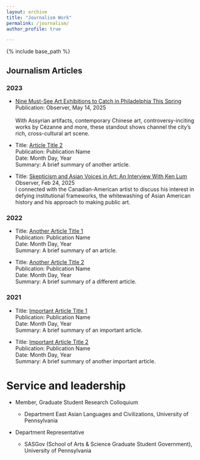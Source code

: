 ```yaml
---
layout: archive
title: "Journalism Work"
permalink: /journalism/
author_profile: true

---
```


{% include base_path %}

## Journalism Articles

### 2023

- [Nine Must-See Art Exhibitions to Catch in Philadelphia This Spring](https://observer.com/2025/05/must-see-art-exhibitions-philadelphia-spring-2025/)  
  Publication: Observer, May 14, 2025<br>  
  With Assyrian artifacts, contemporary Chinese art, controversy-inciting works by Cézanne and more, these standout shows channel the city’s rich, cross-cultural art scene.
  
- Title: [Article Title 2](https://example.com)  
  Publication: Publication Name  
  Date: Month Day, Year  
  Summary: A brief summary of another article.

- Title: [Skepticism and Asian Voices in Art: An Interview With Ken Lum](https://observer.com/2025/02/arts-interview-artist-ken-lum/)<br>
  Observer, Feb 24, 2025<br>
  I connected with the Canadian-American artist to discuss his interest in defying institutional frameworks, the whitewashing of Asian American history and his approach to making public art.

### 2022
- Title: [Another Article Title 1](https://example.com)  
  Publication: Publication Name  
  Date: Month Day, Year  
  Summary: A brief summary of an article.

- Title: [Another Article Title 2](https://example.com)  
  Publication: Publication Name  
  Date: Month Day, Year  
  Summary: A brief summary of a different article.

### 2021
- Title: [Important Article Title 1](https://example.com)  
  Publication: Publication Name  
  Date: Month Day, Year  
  Summary: A brief summary of an important article.

- Title: [Important Article Title 2](https://example.com)  
  Publication: Publication Name  
  Date: Month Day, Year  
  Summary: A brief summary of another important article.


<!--
Publications
======
  <ul>{% for post in site.publications reversed %}
    {% include archive-single-cv.html %}
  {% endfor %}</ul>
-->
  
<!--
Talks
======
  <ul>{% for post in site.talks reversed %}
    {% include archive-single-talk-cv.html  %}
  {% endfor %}</ul>
-->
  
<!--
Teaching
======
  <ul>{% for post in site.teaching reversed %}
    {% include archive-single-cv.html %}
  {% endfor %}</ul>
-->
  
Service and leadership
======
* Member, Graduate Student Research Colloquium
  * Department East Asian Languages and Civilizations, University of Pennsylvania
  
* Department Representative
  * SASGov (School of Arts & Science Graduate Student Government), University of Pennsylvania
